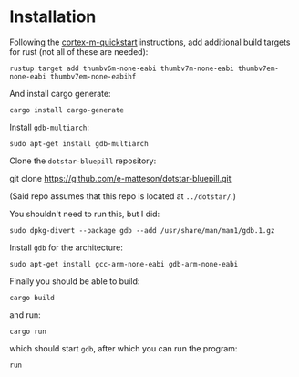 # Installation

Following the
[cortex-m-quickstart](https://github.com/rust-embedded/cortex-m-quickstart)
instructions, add additional build targets for rust (not all of these are
needed):

    rustup target add thumbv6m-none-eabi thumbv7m-none-eabi thumbv7em-none-eabi thumbv7em-none-eabihf

And install cargo generate:

    cargo install cargo-generate

Install `gdb-multiarch`:

    sudo apt-get install gdb-multiarch

Clone the `dotstar-bluepill` repository:

   git clone https://github.com/e-matteson/dotstar-bluepill.git

(Said repo assumes that this repo is located at `../dotstar/`.)

You shouldn't need to run this, but I did:

    sudo dpkg-divert --package gdb --add /usr/share/man/man1/gdb.1.gz

Install `gdb` for the architecture:

    sudo apt-get install gcc-arm-none-eabi gdb-arm-none-eabi

Finally you should be able to build:

    cargo build
    
and run:

    cargo run

which should start `gdb`, after which you can run the program:

    run

